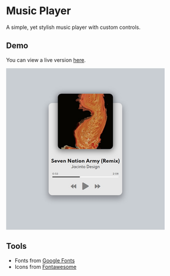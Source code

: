 # Music Player
A simple, yet stylish music player with custom controls.

## Demo
You can view a live version [here](https://tinawebdev.github.io/javascript-projects/music-player/).

[![](demo.png)](#)

## Tools
* Fonts from [Google Fonts](https://fonts.google.com/)
* Icons from [Fontawesome](https://fontawesome.com/)
